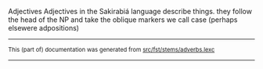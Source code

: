 Adjectives
Adjectives in the Sakirabiá language describe things.
they follow the head of the NP and take the oblique markers we call case (perhaps elsewere adpositions)

* * *

<small>This (part of) documentation was generated from [src/fst/stems/adverbs.lexc](https://github.com/giellalt/lang-skf/blob/main/src/fst/stems/adverbs.lexc)</small>

---

